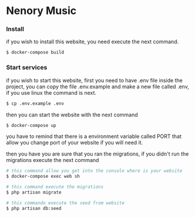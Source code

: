 # Nenory Music


### Install
if you wish to install this website, you need execute the next command.
```sh 
$ docker-compose build
```

### Start services
if you wish to start this website, first you need to have .env file inside the project, you can copy the file .env.example and make a new file called .env, if you use linux the command is next.
```sh
$ cp .env.example .env
```
then you can start the website with the next command
```sh
$ docker-compose up
```
you have to remind that there is a environment variable called PORT that allow you change port of your website if you will need it.


then you have you are sure that you ran the migrations, if you didn't run the migrations execute the next command 
```sh
# this command allow you get into the console where is your website 
$ docker-compose exec web sh

# this command execute the migrations
$ php artisan migrate

# this commando execute the seed from website 
$ php artisan db:seed
```